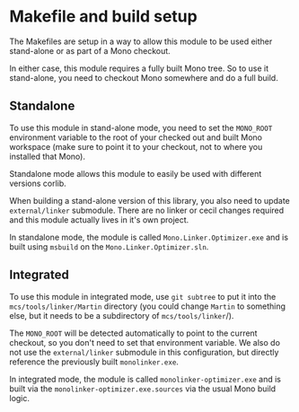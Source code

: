 # Makefile and build setup

The Makefiles are setup in a way to allow this module to be used either stand-alone or as part of a Mono checkout.

In either case, this module requires a fully built Mono tree.  So to use it stand-alone, you need to checkout Mono somewhere and do a full build.

## Standalone

To use this module in stand-alone mode, you need to set the `MONO_ROOT` environment variable to the root of your checked out and built Mono workspace (make sure to point it to your checkout, not to where you installed that Mono).

Standalone mode allows this module to easily be used with different versions corlib.

When building a stand-alone version of this library, you also need to update `external/linker` submodule.  There are no linker or cecil changes required and this module actually lives in it's own project.

In standalone mode, the module is called `Mono.Linker.Optimizer.exe` and is built using `msbuild` on the `Mono.Linker.Optimizer.sln`.

## Integrated

To use this module in integrated mode, use `git subtree` to put it into the `mcs/tools/linker/Martin` directory (you could change `Martin` to something else, but it needs to be a subdirectory of `mcs/tools/linker`/).

The `MONO_ROOT` will be detected automatically to point to the current checkout, so you don't need to set that environment variable.  We also do not use the `external/linker` submodule in this configuration, but directly reference the previously built `monolinker.exe`.

In integrated mode, the module is called `monolinker-optimizer.exe` and is built via the `monolinker-optimizer.exe.sources` via the usual Mono build logic.
